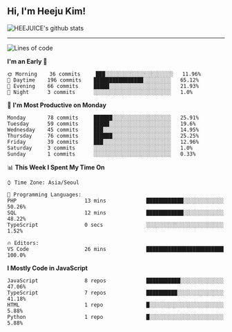 ## Hi, I'm Heeju Kim!

![HEEJUICE's github stats](https://github-readme-stats.vercel.app/api?username=HEEJUICE&show_icons=true)

---
<!--START_SECTION:waka-->
![Lines of code](https://img.shields.io/badge/From%20Hello%20World%20I%27ve%20Written-8.2%20million%20lines%20of%20code-blue)

**I'm an Early 🐤** 

```text
🌞 Morning    36 commits     ███░░░░░░░░░░░░░░░░░░░░░░   11.96% 
🌆 Daytime    196 commits    ████████████████░░░░░░░░░   65.12% 
🌃 Evening    66 commits     █████░░░░░░░░░░░░░░░░░░░░   21.93% 
🌙 Night      3 commits      ░░░░░░░░░░░░░░░░░░░░░░░░░   1.0%

```
📅 **I'm Most Productive on Monday** 

```text
Monday       78 commits     ██████░░░░░░░░░░░░░░░░░░░   25.91% 
Tuesday      59 commits     █████░░░░░░░░░░░░░░░░░░░░   19.6% 
Wednesday    45 commits     ███░░░░░░░░░░░░░░░░░░░░░░   14.95% 
Thursday     76 commits     ██████░░░░░░░░░░░░░░░░░░░   25.25% 
Friday       39 commits     ███░░░░░░░░░░░░░░░░░░░░░░   12.96% 
Saturday     3 commits      ░░░░░░░░░░░░░░░░░░░░░░░░░   1.0% 
Sunday       1 commits      ░░░░░░░░░░░░░░░░░░░░░░░░░   0.33%

```


📊 **This Week I Spent My Time On** 

```text
⌚︎ Time Zone: Asia/Seoul

💬 Programming Languages: 
PHP                      13 mins             ████████████░░░░░░░░░░░░░   50.26% 
SQL                      12 mins             ████████████░░░░░░░░░░░░░   48.22% 
TypeScript               0 secs              ░░░░░░░░░░░░░░░░░░░░░░░░░   1.52%

🔥 Editors: 
VS Code                  26 mins             █████████████████████████   100.0%

```

**I Mostly Code in JavaScript** 

```text
JavaScript               8 repos             ███████████░░░░░░░░░░░░░░   47.06% 
TypeScript               7 repos             ██████████░░░░░░░░░░░░░░░   41.18% 
HTML                     1 repo              █░░░░░░░░░░░░░░░░░░░░░░░░   5.88% 
Python                   1 repo              █░░░░░░░░░░░░░░░░░░░░░░░░   5.88%

```



<!--END_SECTION:waka-->
